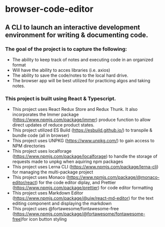 # browser-code-editor
## A CLI to launch an interactive development environment for writing & documenting code. 
### The goal of the project is to capture the following:
 - The ability to keep track of notes and executing code in an organized format
 - Will have the ability to acces libraries (i.e. axios)
 - The ability to save the code/notes to the local hard drive. 
 - The browser app will be best utilized for practicing algos and taking notes.
### This project is built using React & Typescript. 
- This project uses React Redux Store and Redux Thunk. It also incorporates the Immer package (https://www.npmjs.com/package/immer) produce function to allow direct updates of reduce product states.
- This project utilized ES Build (https://esbuild.github.io/) to transpile & bundle code (all in browser)
- This project uses UNPKG (https://www.unpkg.com/) to gain access to NPM directories 
- This project uses localforage (https://www.npmjs.com/package/localforage) to handle the storage of requests made to unpkg when aquiring npm packages
- This project uses Lerna CLI (https://www.npmjs.com/package/lerna-cli) for managing the multi-package project
- This project uses Monaco (https://www.npmjs.com/package/@monaco-editor/react) for the code editor diplay, and Prettier (https://www.npmjs.com/package/prettier) for code editor formatting
- This project uses Markdown Editor (https://www.npmjs.com/package/@uiw/react-md-editor) for the text editing component and displaying the markdown
- This project uses @fortawesome/fontawesome-free (https://www.npmjs.com/package/@fortawesome/fontawesome-free)for icon button styling


